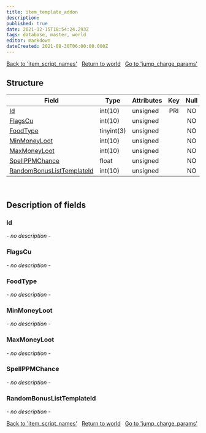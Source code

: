 ```yaml
---
title: item_template_addon
description: 
published: true
date: 2021-12-15T18:54:24.293Z
tags: database, master, world
editor: markdown
dateCreated: 2021-08-30T06:00:00.000Z
---
```


<a href="https://trinitycore.info/en/database/master/world/item_script_names" class="mt-5 v-btn v-btn--depressed v-btn--flat v-btn--outlined theme--light v-size--default darkblue--text text--lighten-3"><span class="v-btn__content"><i aria-hidden="true" class="v-icon notranslate v-icon--left mdi mdi-arrow-left theme--light"></i><span>Back to 'item_script_names'</span></span></a>&nbsp;&nbsp;&nbsp;<a href="https://trinitycore.info/en/database/master/world/home" class="mt-5 v-btn v-btn--depressed v-btn--flat v-btn--outlined theme--light v-size--default darkblue--text text--lighten-3"><span class="v-btn__content"><i aria-hidden="true" class="v-icon notranslate v-icon--left mdi mdi-home-outline theme--light"></i><span>Return to world</span></span></a>&nbsp;&nbsp;&nbsp;<a href="https://trinitycore.info/en/database/master/world/jump_charge_params" class="mt-5 v-btn v-btn--depressed v-btn--flat v-btn--outlined theme--light v-size--default darkblue--text text--lighten-3"><span class="v-btn__content"><span>Go to 'jump_charge_params'</span><i aria-hidden="true" class="v-icon notranslate v-icon--right mdi mdi-arrow-right theme--light"></i></span></a>

## Structure

| Field | Type | Attributes | Key | Null | Default | Extra | Comment |
| --- | --- | --- | :---: | :---: | --- | --- | --- |
| [Id](#id) | int(10) | unsigned | PRI | NO |  |  |  |
| [FlagsCu](#flagscu) | int(10) | unsigned |  | NO | 0 |  |  |
| [FoodType](#foodtype) | tinyint(3) | unsigned |  | NO | 0 |  |  |
| [MinMoneyLoot](#minmoneyloot) | int(10) | unsigned |  | NO | 0 |  |  |
| [MaxMoneyLoot](#maxmoneyloot) | int(10) | unsigned |  | NO | 0 |  |  |
| [SpellPPMChance](#spellppmchance) | float | unsigned |  | NO | 0 |  |  |
| [RandomBonusListTemplateId](#randombonuslisttemplateid) | int(10) | unsigned |  | NO | 0 |  |  |
&nbsp;
## Description of fields

### Id
*- no description -*
&nbsp;

### FlagsCu
*- no description -*
&nbsp;

### FoodType
*- no description -*
&nbsp;

### MinMoneyLoot
*- no description -*
&nbsp;

### MaxMoneyLoot
*- no description -*
&nbsp;

### SpellPPMChance
*- no description -*
&nbsp;

### RandomBonusListTemplateId
*- no description -*
&nbsp;

<a href="https://trinitycore.info/en/database/master/world/item_script_names" class="mt-5 v-btn v-btn--depressed v-btn--flat v-btn--outlined theme--light v-size--default darkblue--text text--lighten-3"><span class="v-btn__content"><i aria-hidden="true" class="v-icon notranslate v-icon--left mdi mdi-arrow-left theme--light"></i><span>Back to 'item_script_names'</span></span></a>&nbsp;&nbsp;&nbsp;<a href="https://trinitycore.info/en/database/master/world/home" class="mt-5 v-btn v-btn--depressed v-btn--flat v-btn--outlined theme--light v-size--default darkblue--text text--lighten-3"><span class="v-btn__content"><i aria-hidden="true" class="v-icon notranslate v-icon--left mdi mdi-home-outline theme--light"></i><span>Return to world</span></span></a>&nbsp;&nbsp;&nbsp;<a href="https://trinitycore.info/en/database/master/world/jump_charge_params" class="mt-5 v-btn v-btn--depressed v-btn--flat v-btn--outlined theme--light v-size--default darkblue--text text--lighten-3"><span class="v-btn__content"><span>Go to 'jump_charge_params'</span><i aria-hidden="true" class="v-icon notranslate v-icon--right mdi mdi-arrow-right theme--light"></i></span></a>

